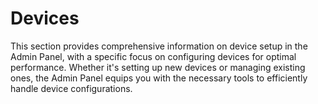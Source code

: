 # Devices

This section provides comprehensive information on device setup in the Admin Panel, with a specific focus on configuring devices for optimal performance. Whether it's setting up new devices or managing existing ones, the Admin Panel equips you with the necessary tools to efficiently handle device configurations.